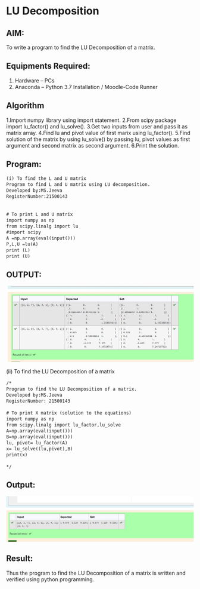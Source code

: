# LU Decomposition 

## AIM:
To write a program to find the LU Decomposition of a matrix.

## Equipments Required:
1. Hardware – PCs
2. Anaconda – Python 3.7 Installation / Moodle-Code Runner

## Algorithm
1.Import numpy library using import statement.
2.From scipy package import lu_factor() and lu_solve().
3.Get two inputs from user and pass it as matrix array.
4.Find lu and pivot value of first marix using lu_factor().
5.Find solution of the matrix by using lu_solve() by passing lu, pivot values as first argument and second matrix as second argument.
6.Print the solution.


## Program:
```
(i) To find the L and U matrix
Program to find L and U matrix using LU decomposition.
Developed by:MS.Jeeva
RegisterNumber:21500143


# To print L and U matrix
import numpy as np
from scipy.linalg import lu 
#import scipy
A =np.array(eval(input()))
P,L,U =lu(A)
print (L)
print (U)
```

## OUTPUT:
![lu decomposition](./out1.jpg)
 

(ii) To find the LU Decomposition of a matrix
```
/*
Program to find the LU Decomposition of a matrix.
Developed by:MS.Jeeva
RegisterNumber: 21500143

# To print X matrix (solution to the equations)
import numpy as np
from scipy.linalg import lu_factor,lu_solve
A=np.array(eval(input()))
B=np.array(eval(input()))
lu, pivot= lu_factor(A)
x= lu_solve((lu,pivot),B)
print(x)

*/
```

## Output:
![lu decomposition](./out2.jpg)


## Result:
Thus the program to find the LU Decomposition of a matrix is written and verified using python programming.

